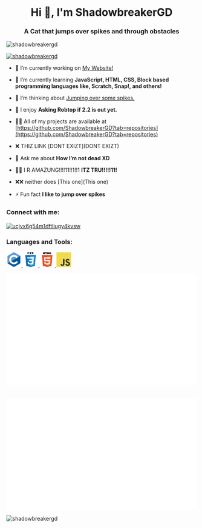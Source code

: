<h1 align="center">Hi 👋, I'm ShadowbreakerGD</h1>
<h3 align="center">A Cat that jumps over spikes and through obstacles</h3>

<p align="left"> <img src="https://komarev.com/ghpvc/?username=shadowbreakergd&label=Profile%20views&color=0e75b6&style=flat" alt="shadowbreakergd" /> </p>

<p align="left"> <a href="https://github.com/ryo-ma/github-profile-trophy"><img src="https://github-profile-trophy.vercel.app/?username=shadowbreakergd" alt="shadowbreakergd" /></a> </p>

- 🔭 I’m currently working on [My Website!](https://github.com/ShadowbreakerGD/shadowbreakergd.github.io)

- 🌱 I’m currently learning **JavaScript, HTML, CSS, Block based programming languages like, Scratch, Snap!, and others!**

- 🤔 I’m thinking about [Jumping over some spikes.](https://www.youtube.com/watch?v=z1dqP1fu78U)

- 🤩 I enjoy **Asking Robtop if 2.2 is out yet.**

- 👨‍💻 All of my projects are available at [https://github.com/ShadowbreakerGD?tab=repositories](https://github.com/ShadowbreakerGD?tab=repositories)

- ❌ THIZ LINK [DONT EXIZT](DONT EXIZT)

- 💬 Ask me about **How I’m not dead XD**

- 🤩🤩 I R AMAZUNG!!!!11!!1!!1 **ITZ TRU!!!!!11!**

- ❌❌ neither does [This one](This one)

- ⚡ Fun fact **I like to jump over spikes**

<h3 align="left">Connect with me:</h3>
<p align="left">
<a href="https://www.youtube.com/channel/UCjVX6g54M1dFtliUGy4kvsw" target="blank"><img align="center" src="https://raw.githubusercontent.com/rahuldkjain/github-profile-readme-generator/neutral-icons/src/images/icons/Social/youtube.svg" alt="ucjvx6g54m1dftliugy4kvsw" height="30" width="40" /></a>
</p>

<h3 align="left">Languages and Tools:</h3>
<p align="left"> <a href="https://www.cprogramming.com/" target="_blank"> <img src="https://raw.githubusercontent.com/devicons/devicon/master/icons/c/c-original.svg" alt="c" width="40" height="40"/> </a> <a href="https://www.w3schools.com/css/" target="_blank"> <img src="https://raw.githubusercontent.com/devicons/devicon/master/icons/css3/css3-original-wordmark.svg" alt="css3" width="40" height="40"/> </a> <a href="https://www.w3.org/html/" target="_blank"> <img src="https://raw.githubusercontent.com/devicons/devicon/master/icons/html5/html5-original-wordmark.svg" alt="html5" width="40" height="40"/> </a> <a href="https://developer.mozilla.org/en-US/docs/Web/JavaScript" target="_blank"> <img src="https://raw.githubusercontent.com/devicons/devicon/master/icons/javascript/javascript-original.svg" alt="javascript" width="40" height="40"/> </a> </p>

![](https://github.com/ShadowbreakerGD/test-thing/blob/master/generated/overview.svg)

<p>&nbsp;<img align="center" src="https://github.com/ShadowbreakerGD/test-thing/blob/master/generated/languages.svg" alt="shadowbreakergd" /></p>

<p><img align="center" src="https://github-readme-streak-stats.herokuapp.com/?user=shadowbreakergd&" alt="shadowbreakergd" /></p>

